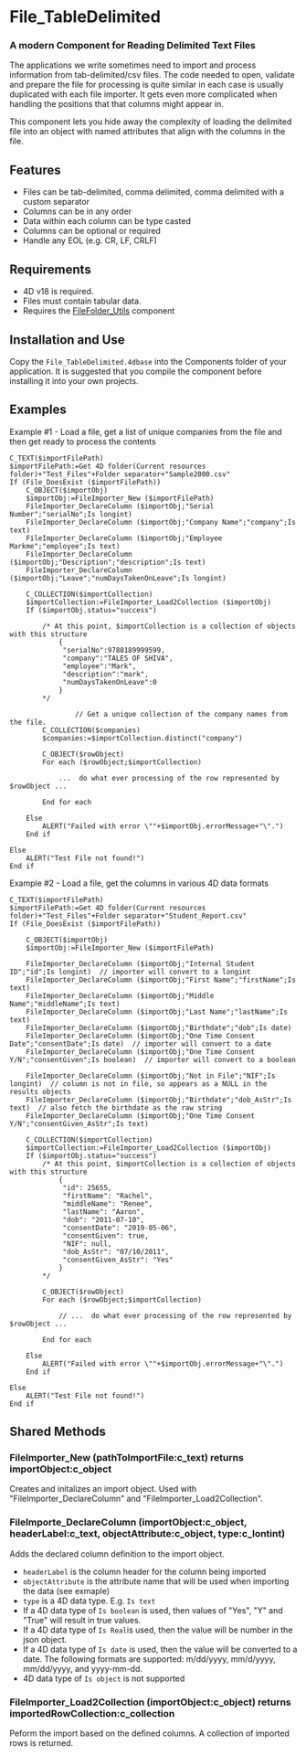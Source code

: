 # File_TableDelimited
### A modern Component for Reading Delimited Text Files

The applications we write sometimes need to import and process information from tab-delimited/csv files. The code needed to open, validate and prepare the file for processing is quite similar in each case is usually duplicated with each file importer. It gets even more complicated when handling the positions that that columns might appear in.

This component lets you hide away the complexity of loading the delimited file into an object with named attributes that align with the columns in the file.

## Features
- Files can be tab-delimited, comma delimited, comma delimited with a custom separator
- Columns can be in any order
- Data within each column can be type casted
- Columns can be optional or required
- Handle any EOL (e.g. CR, LF, CRLF)

## Requirements
- 4D v18 is required.
- Files must contain tabular data.
- Requires the [FileFolder_Utils](https://github.com/4D-Open-Source/FileFolder_Utils) component

## Installation and Use
Copy the `File_TableDelimited.4dbase` into the Components folder of your application. It is suggested that you compile the component before installing it into your own projects.

## Examples
Example #1 - Load a file, get a list of unique companies from the file and then get ready to process the contents
```
C_TEXT($importFilePath)
$importFilePath:=Get 4D folder(Current resources folder)+"Test_Files"+Folder separator+"Sample2000.csv"
If (File_DoesExist ($importFilePath))
	C_OBJECT($importObj)
	$importObj:=FileImporter_New ($importFilePath)
	FileImporter_DeclareColumn ($importObj;"Serial Number";"serialNo";Is longint)
	FileImporter_DeclareColumn ($importObj;"Company Name";"company";Is text)
	FileImporter_DeclareColumn ($importObj;"Employee Markme";"employee";Is text)
	FileImporter_DeclareColumn ($importObj;"Description";"description";Is text)
	FileImporter_DeclareColumn ($importObj;"Leave";"numDaysTakenOnLeave";Is longint)
	
	C_COLLECTION($importCollection)
	$importCollection:=FileImporter_Load2Collection ($importObj)
	If ($importObj.status="success")
		
 		/* At this point, $importCollection is a collection of objects with this structure
			{
			 "serialNo":9788189999599,
			 "company":"TALES OF SHIVA",
			 "employee":"Mark",
			 "description":"mark",
			 "numDaysTakenOnLeave":0
			}
		*/

                // Get a unique collection of the company names from the file.
		C_COLLECTION($companies)
		$companies:=$importCollection.distinct("company")
		
		C_OBJECT($rowObject)
		For each ($rowObject;$importCollection)
			
			...  do what ever processing of the row represented by $rowObject ...
			
		End for each 
		
	Else 
		ALERT("Failed with error \""+$importObj.errorMessage+"\".")
	End if 
	
Else 
	ALERT("Test File not found!")
End if
```

Example #2 - Load a file, get the columns in various 4D data formats
```
C_TEXT($importFilePath)
$importFilePath:=Get 4D folder(Current resources folder)+"Test_Files"+Folder separator+"Student_Report.csv"
If (File_DoesExist ($importFilePath))
	
	C_OBJECT($importObj)
	$importObj:=FileImporter_New ($importFilePath)
	
	FileImporter_DeclareColumn ($importObj;"Internal Student ID";"id";Is longint)  // importer will convert to a longint
	FileImporter_DeclareColumn ($importObj;"First Name";"firstName";Is text)
	FileImporter_DeclareColumn ($importObj;"Middle Name";"middleName";Is text)
	FileImporter_DeclareColumn ($importObj;"Last Name";"lastName";Is text)
	FileImporter_DeclareColumn ($importObj;"Birthdate";"dob";Is date)
	FileImporter_DeclareColumn ($importObj;"One Time Consent Date";"consentDate";Is date)  // importer will convert to a date
	FileImporter_DeclareColumn ($importObj;"One Time Consent Y/N";"consentGiven";Is boolean)  // importer will convert to a boolean
	
	FileImporter_DeclareColumn ($importObj;"Not in File";"NIF";Is longint)  // column is not in file, so appears as a NULL in the results objects
	FileImporter_DeclareColumn ($importObj;"Birthdate";"dob_AsStr";Is text)  // also fetch the birthdate as the raw string
	FileImporter_DeclareColumn ($importObj;"One Time Consent Y/N";"consentGiven_AsStr";Is text)
	
	C_COLLECTION($importCollection)
	$importCollection:=FileImporter_Load2Collection ($importObj)
	If ($importObj.status="success")
		/* At this point, $importCollection is a collection of objects with this structure
			{
			 "id": 25655,
			 "firstName": "Rachel",
			 "middleName": "Renee",
			 "lastName": "Aaron",
			 "dob": "2011-07-10",
			 "consentDate": "2019-05-06",
			 "consentGiven": true,
			 "NIF": null,
			 "dob_AsStr": "07/10/2011",
			 "consentGiven_AsStr": "Yes"
			}
		*/

		C_OBJECT($rowObject)
		For each ($rowObject;$importCollection)
			
			// ...  do what ever processing of the row represented by $rowObject ...

		End for each 
		
	Else 
		ALERT("Failed with error \""+$importObj.errorMessage+"\".")
	End if 
	
Else 
	ALERT("Test File not found!")
End if  
```


## Shared Methods
### FileImporter\_New (pathToImportFile:c_text) returns importObject:c_object
Creates and initalizes an import object. Used with "FileImporter\_DeclareColumn" and "FileImporter\_Load2Collection".


### FileImporte\_DeclareColumn (importObject:c\_object, headerLabel:c\_text, objectAttribute:c\_object, type:c\_lontint)
Adds the declared column definition to the import object.
- `headerLabel` is the column header for the column being imported
- `objectAttribute` is the attribute name that will be used when importing the data (see exmaple)
- `type` is a 4D data type. E.g. `Is text`
- If a 4D data type of `Is boolean` is used, then values of "Yes", "Y" and "True" will result in true values.
- If a 4D data type of `Is Real`is used, then the value will be number in the json object.
- If a 4D data type of `Is date` is used, then the value will be converted to a date. The following formats are supported: m/dd/yyyy, mm/d/yyyy, mm/dd/yyyy, and yyyy-mm-dd.
- 4D data type of `Is object` is not supported

### FileImporter\_Load2Collection (importObject:c\_object) returns importedRowCollection:c\_collection
Peform the import based on the defined columns. A collection of imported rows is returned.
